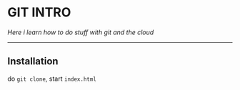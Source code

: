 # GIT INTRO

*Here i learn how to do stuff with git and the cloud*


------------------------------------------------------

## Installation
do `git clone`, start `index.html`